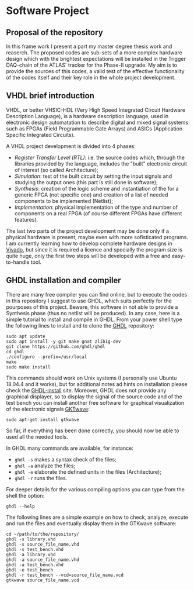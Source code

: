 # Software Project

## Proposal of the repository

In this frame work I present a part my master degree thesis work and reaserch. The proposed codes are sub-sets of a more complex hardware design which with the brightest expectations will be installed in the Trigger DAQ-chain of the ATLAS' tracker for the Phase-II upgrade. My aim is to provide the sources of this codes, a valid test of the effective functionality of the codes itself and their key role in the whole project development.

## VHDL brief introduction
VHDL, or better VHSIC-HDL (Very High Speed Integrated Circuit Hardware Description Language), is a hardware description language, used in electronic design automatation to describe digital and mixed signal systems such as FPGAs (Field Programmable Gate Arrays) and ASICs (Application Specific Integrated Circuits). 

A VHDL project development is divided into 4 phases:

- *Register Transfer Level (RTL)*: i.e. the source codes which, through the libraries provided by the language, includes the "built"  electronic circuit of interest (so called Architecture);
- *Simulation*: test of the built circuit by setting the input signals and studying the output ones (this part is still done in software);
- *Synthesis*: creation of the logic scheme and instantiation of the for a generic FPGA (not specific one) and creation of a list of needed components to be implemented (Netlist);
- *Implementation*: physical implementation of the type and number of components on a real FPGA (of course different FPGAs have different features). 

The last two parts of the project development may be done only if a physical hardware is present, maybe even with more sofisticated programs. I am currently learning how to develop complete hardware designs in [Vivado](https://www.xilinx.com/products/design-tools/vivado.html), but since it is required a licence and specially the program size is quite huge, only the first two steps will be developed with a free and easy-to-handle tool.

## GHDL installation and compiler 
There are many free compiler you can find online, but to execute the codes in this repository I suggest to use GHDL, which suits perfectly for the pourposes of this project. Beware, this software in not able to provide a Synthesis phase (thus no netlist will be produced).
In any case, here is a simple tutorial to install and compile in GHDL.
From your power shell type the following lines to install and to clone the [GHDL](https://github.com/ghdl/ghdl) repository:
```
sudo apt update
sudo apt install -y git make gnat zlib1g-dev
git clone https://github.com/ghdl/ghdl
cd ghdl
./configure --prefix=/usr/local
make
sudo make install
```
This commands should work on Unix systems (I personally use Ubuntu 18.04.4 and it works), but for additional notes ad hints on installation please check the [GHDL-install](http://ghdl.free.fr/site/pmwiki.php?n=Main.Installation) site.
Moreover, GHDL does not provide any graphical displayer, so to display the signal of the source code and of the test bench you can install another free software for graphical visualization of the electronic signals [GKTwave](http://gtkwave.sourceforge.net/):
```
sudo apt-get install gtkwave
```
So far, if everything has been done correctly, you should now be able to used all the needed tools.

In GHDL many commands are available, for instance:

- ```ghdl -s``` makes a syntax check of the files;
- ```ghdl -a``` analyze the files;
- ```ghdl -e``` elaborate the defined units in the files (Architecture);
- ```ghdl -r``` runs the files.

For deeper details for the various compiling options you can type from the shell the option:
```
ghdl --help
```
The following lines are a simple example on how to check, analyze, execute and run the files and eventually display them in the GTKwave software: 
```
cd ~/path/to/the/repository/
ghdl -s library.vhd
ghdl -s source_file_name.vhd
ghdl -s test_bench.vhd
ghdl -a library.vhd
ghdl -a source_file_name.vhd
ghdl -a test_bench.vhd
ghdl -e test_bench
ghdl -r test_bench --vcd=source_file_name.vcd
gtkwave source_file_name.vcd
```

